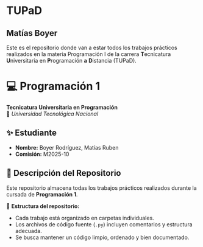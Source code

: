# TUPaD
## Matías Boyer
Este es el repositorio donde van a estar todos los trabajos prácticos realizados en la materia Programación I de la carrera **T**ecnicatura **U**niversitaria en **P**rogramación **a** **D**istancia (TUPaD).


# 💻 Programación 1  
**Tecnicatura Universitaria en Programación**  
📍 *Universidad Tecnológica Nacional*  

## ✨ Estudiante  
- **Nombre:** Boyer Rodríguez, Matías Ruben
- **Comisión:** M2025-10

## 📂 Descripción del Repositorio  
Este repositorio almacena todas los trabajos prácticos realizados durante la cursada de **Programación 1**.  

📌 **Estructura del repositorio:**  
- Cada trabajo está organizado en carpetas individuales.  
- Los archivos de código fuente (`.py`) incluyen comentarios y estructura adecuada.  
- Se busca mantener un código limpio, ordenado y bien documentado.  